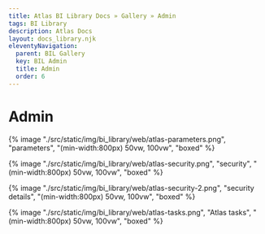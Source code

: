 ```yaml
---
title: Atlas BI Library Docs » Gallery » Admin
tags: BI Library
description: Atlas Docs
layout: docs_library.njk
eleventyNavigation:
  parent: BIL Gallery
  key: BIL Admin
  title: Admin
  order: 6
---
```


# Admin

{% image "./src/static/img/bi_library/web/atlas-parameters.png", "parameters", "(min-width:800px) 50vw, 100vw", "boxed" %}

{% image "./src/static/img/bi_library/web/atlas-security.png", "security", "(min-width:800px) 50vw, 100vw", "boxed" %}

{% image "./src/static/img/bi_library/web/atlas-security-2.png", "security details", "(min-width:800px) 50vw, 100vw", "boxed" %}

{% image "./src/static/img/bi_library/web/atlas-tasks.png", "Atlas tasks", "(min-width:800px) 50vw, 100vw", "boxed" %}
